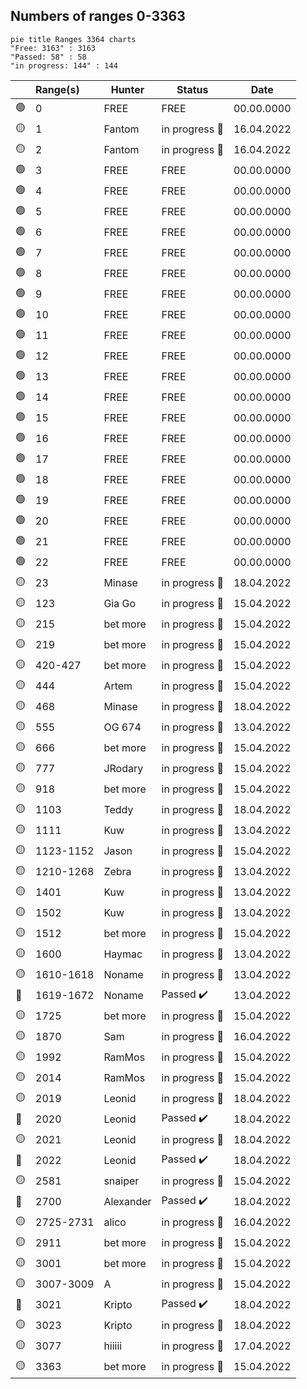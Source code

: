 ## Numbers of ranges 0-3363

```mermaid
pie title Ranges 3364 charts
"Free: 3163" : 3163
"Passed: 58" : 58
"in progress: 144" : 144
```  

|       | Range(s)      | Hunter    | Status         | Date        |
|------------|:------------|-----------|----------------|----------------|
| :green_circle:| 0          | FREE    |  FREE  |  00.00.0000  |
| :yellow_circle:| 1          | Fantom    |  in progress :hammer:  |  16.04.2022  |
| :yellow_circle:| 2          | Fantom    |  in progress :hammer:  |  16.04.2022  |
| :green_circle:| 3          | FREE    |  FREE  |  00.00.0000  |
| :green_circle:| 4          | FREE    |  FREE  |  00.00.0000  |
| :green_circle:| 5          | FREE    |  FREE  |  00.00.0000  |
| :green_circle:| 6          | FREE    |  FREE  |  00.00.0000  |
| :green_circle:| 7          | FREE    |  FREE  |  00.00.0000  |
| :green_circle:| 8          | FREE    |  FREE  |  00.00.0000  |
| :green_circle:| 9          | FREE    |  FREE  |  00.00.0000  |
| :green_circle:| 10         | FREE    |  FREE  |  00.00.0000  |
| :green_circle:| 11         | FREE    |  FREE  |  00.00.0000  |
| :green_circle:| 12         | FREE    |  FREE  |  00.00.0000  |
| :green_circle:| 13         | FREE    |  FREE  |  00.00.0000  |
| :green_circle:| 14         | FREE    |  FREE  |  00.00.0000  |
| :green_circle:| 15         | FREE    |  FREE  |  00.00.0000  |
| :green_circle:| 16         | FREE    |  FREE  |  00.00.0000  |
| :green_circle:| 17         | FREE    |  FREE  |  00.00.0000  |
| :green_circle:| 18         | FREE    |  FREE  |  00.00.0000  |
| :green_circle:| 19         | FREE    |  FREE  |  00.00.0000  |
| :green_circle:| 20         | FREE    |  FREE  |  00.00.0000  |
| :green_circle:| 21         | FREE    |  FREE  |  00.00.0000  |
| :green_circle:| 22         | FREE    |  FREE  |  00.00.0000  |
| :yellow_circle:| 23         | Minase    |  in progress :hammer:  |  18.04.2022  |
| :yellow_circle:| 123        | Gia Go    |  in progress :hammer:  |  15.04.2022  |
| :yellow_circle:| 215        | bet more  |  in progress :hammer:  |  15.04.2022  |
| :yellow_circle:| 219        | bet more  |  in progress :hammer:  |  15.04.2022  |
| :yellow_circle:| 420-427    | bet more  |  in progress :hammer:  |  15.04.2022  |
| :yellow_circle:| 444        | Artem     |  in progress :hammer:  |  15.04.2022  |
| :yellow_circle:| 468        | Minase    |  in progress :hammer:  |  18.04.2022  |
| :yellow_circle:| 555        | OG 674    |  in progress :hammer:  |  13.04.2022  |
| :yellow_circle:| 666        | bet more  |  in progress :hammer:  |  15.04.2022  |
| :yellow_circle:| 777        | JRodary   |  in progress :hammer:  |  15.04.2022  |
| :yellow_circle:| 918        | bet more  |  in progress :hammer:  |  15.04.2022  |
| :yellow_circle:| 1103       | Teddy     |  in progress :hammer:  |  18.04.2022  |
| :yellow_circle:| 1111       | Kuw       |  in progress :hammer:  |  13.04.2022  |
| :yellow_circle:| 1123-1152  | Jason     |  in progress :hammer:  |  15.04.2022  |
| :yellow_circle:| 1210-1268  | Zebra     |  in progress :hammer:  |  13.04.2022  |
| :yellow_circle:| 1401       | Kuw       |  in progress :hammer:  |  13.04.2022  |
| :yellow_circle:| 1502       | Kuw       |  in progress :hammer:  |  13.04.2022  |
| :yellow_circle:| 1512       | bet more  |  in progress :hammer:  |  15.04.2022  |
| :yellow_circle:| 1600       | Haymac    |  in progress :hammer:  |  13.04.2022  |
| :yellow_circle:| 1610-1618  | Noname    |  in progress :hammer:  |  13.04.2022  |
| :red_circle:   | 1619-1672  | Noname    |  Passed :heavy_check_mark:  |  13.04.2022  |
| :yellow_circle:| 1725       | bet more  |  in progress :hammer:  |  15.04.2022  |
| :yellow_circle:| 1870       | Sam       |  in progress :hammer:  |  16.04.2022  |
| :yellow_circle:| 1992       | RamMos    |  in progress :hammer:  |  15.04.2022  |
| :yellow_circle:| 2014       | RamMos    |  in progress :hammer:  |  15.04.2022  |
| :yellow_circle:| 2019       | Leonid    |  in progress :hammer:  |  18.04.2022  |
| :red_circle:   | 2020       | Leonid    |  Passed :heavy_check_mark:  |  18.04.2022  |
| :yellow_circle:| 2021       | Leonid    |  in progress :hammer:  |  18.04.2022  |
| :red_circle:   | 2022       | Leonid    |  Passed :heavy_check_mark:  |  18.04.2022  |
| :yellow_circle:| 2581       | snaiper   |  in progress :hammer:  |  15.04.2022  |
| :red_circle:   | 2700       | Alexander |  Passed :heavy_check_mark:  |  18.04.2022  |
| :yellow_circle:| 2725-2731  | alico     |  in progress :hammer:  |  16.04.2022  |
| :yellow_circle:| 2911       | bet more  |  in progress :hammer:  |  15.04.2022  |
| :yellow_circle:| 3001       | bet more  |  in progress :hammer:  |  15.04.2022  |
| :yellow_circle:| 3007-3009  | A         |  in progress :hammer:  |  15.04.2022  |
| :red_circle:   | 3021       | Kripto    |  Passed :heavy_check_mark:  |  18.04.2022  |
| :yellow_circle:| 3023       | Kripto    |  in progress :hammer:  |  18.04.2022  |
| :yellow_circle:| 3077       | hiiiii    |  in progress :hammer:  |  17.04.2022  |
| :yellow_circle:| 3363       | bet more  |  in progress :hammer:  |  15.04.2022  |


